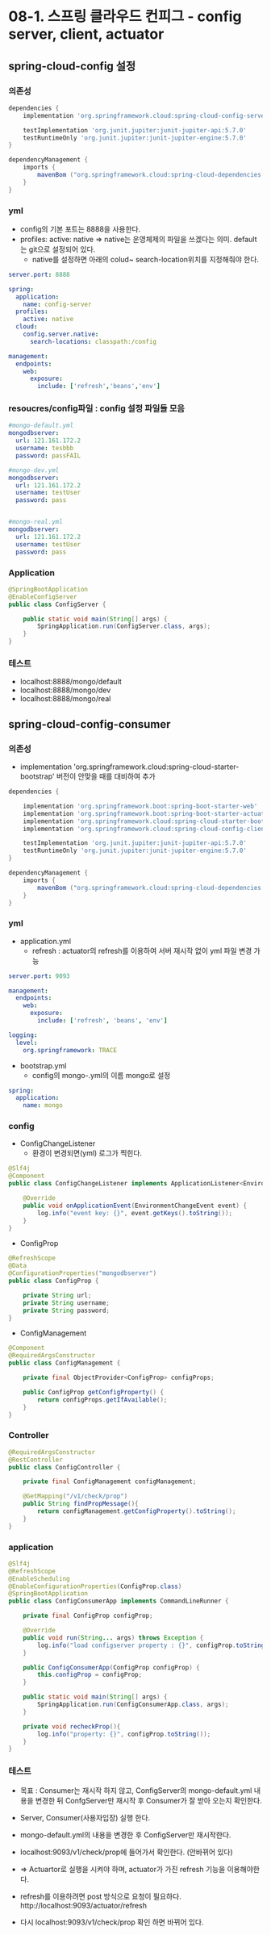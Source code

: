 # 08-1. 스프링 클라우드 컨피그 - config server, client, actuator

## spring-cloud-config 설정

### 의존성

```groovy
dependencies {
    implementation 'org.springframework.cloud:spring-cloud-config-server'

    testImplementation 'org.junit.jupiter:junit-jupiter-api:5.7.0'
    testRuntimeOnly 'org.junit.jupiter:junit-jupiter-engine:5.7.0'
}

dependencyManagement {
    imports {
        mavenBom ("org.springframework.cloud:spring-cloud-dependencies:2020.0.1")
    }
}
```

### yml

- config의 기본 포트는 8888을 사용한다.
- profiles: active: native => native는 운영체제의 파일을 쓰겠다는 의미. default는 git으로 설정되어 있다.
  - native를 설정하면 아래의  colud~ search-location위치를 지정해줘야 한다.

```yml
server.port: 8888

spring:
  application:
    name: config-server
  profiles:
    active: native
  cloud:
    config.server.native:
      search-locations: classpath:/config

management:
  endpoints:
    web:
      exposure:
        include: ['refresh','beans','env']
```

### resoucres/config파일 : config 설정 파일들 모음

```yml
#mongo-default.yml
mongodbserver:
  url: 121.161.172.2
  username: tesbbb
  password: passFAIL

#mongo-dev.yml
mongodbserver:
  url: 121.161.172.2
  username: testUser
  password: pass


#mongo-real.yml
mongodbserver:
  url: 121.161.172.2
  username: testUser
  password: pass
```

### Application

```java
@SpringBootApplication
@EnableConfigServer
public class ConfigServer {

    public static void main(String[] args) {
        SpringApplication.run(ConfigServer.class, args);
    }
}
```

### 테스트

- localhost:8888/mongo/default
- localhost:8888/mongo/dev
- localhost:8888/mongo/real



## spring-cloud-config-consumer

### 의존성

- implementation 'org.springframework.cloud:spring-cloud-starter-bootstrap' 버전이 안맞을 때를 대비하여 추가

```groovy
dependencies {

    implementation 'org.springframework.boot:spring-boot-starter-web'
    implementation 'org.springframework.boot:spring-boot-starter-actuator'
    implementation 'org.springframework.cloud:spring-cloud-starter-bootstrap'
    implementation 'org.springframework.cloud:spring-cloud-config-client'

    testImplementation 'org.junit.jupiter:junit-jupiter-api:5.7.0'
    testRuntimeOnly 'org.junit.jupiter:junit-jupiter-engine:5.7.0'
}

dependencyManagement {
    imports {
        mavenBom ("org.springframework.cloud:spring-cloud-dependencies:2020.0.1")
    }
}
```

### yml

- application.yml
  - refresh : actuator의 refresh를 이용하여 서버 재시작 없이 yml 파일 변경 가능

```yml
server.port: 9093

management:
  endpoints:
    web:
      exposure:
        include: ['refresh', 'beans', 'env']

logging:
  level:
    org.springframework: TRACE
```

- bootstrap.yml
  - config의 mongo-.yml의 이름 mongo로 설정

```yml
spring:
  application:
    name: mongo
```



### config

- ConfigChangeListener
  - 환경이 변경되면(yml) 로그가 찍힌다.

```java
@Slf4j
@Component
public class ConfigChangeListener implements ApplicationListener<EnvironmentChangeEvent> {

    @Override
    public void onApplicationEvent(EnvironmentChangeEvent event) {
        log.info("event key: {}", event.getKeys().toString());
    }
}
```

- ConfigProp

```java
@RefreshScope
@Data
@ConfigurationProperties("mongodbserver")
public class ConfigProp {

    private String url;
    private String username;
    private String password;
}

```

- ConfigManagement

```java
@Component
@RequiredArgsConstructor
public class ConfigManagement {

    private final ObjectProvider<ConfigProp> configProps;

    public ConfigProp getConfigProperty() {
        return configProps.getIfAvailable();
    }
}
```

### Controller

```java
@RequiredArgsConstructor
@RestController
public class ConfigController {

    private final ConfigManagement configManagement;

    @GetMapping("/v1/check/prop")
    public String findPropMessage(){
        return configManagement.getConfigProperty().toString();
    }
}
```

### application

```java
@Slf4j
@RefreshScope
@EnableScheduling
@EnableConfigurationProperties(ConfigProp.class)
@SpringBootApplication
public class ConfigConsumerApp implements CommandLineRunner {

    private final ConfigProp configProp;

    @Override
    public void run(String... args) throws Exception {
        log.info("load configserver property : {}", configProp.toString());
    }

    public ConfigConsumerApp(ConfigProp configProp) {
        this.configProp = configProp;
    }

    public static void main(String[] args) {
        SpringApplication.run(ConfigConsumerApp.class, args);
    }

    private void recheckProp(){
        log.info("property: {}", configProp.toString());
    }
}
```

### 테스트

- 목표 : Consumer는 재시작 하지 않고, ConfigServer의 mongo-default.yml 내용을 변경한 뒤 ConfgServer만 재시작 후 Consumer가 잘 받아 오는지 확인한다.

- Server, Consumer(사용자입장) 실행 한다.
- mongo-default.yml의 내용을 변경한 후  ConfigServer만 재시작한다.
- localhost:9093/v1/check/prop에 들어가서 확인한다. (안바뀌어 있다)
- => Actuartor로 실행을 시켜야 하며, actuator가 가진  refresh 기능을 이용해야한다.
- refresh를 이용하려면 post 방식으로 요청이 필요하다. http://localhost:9093/actuator/refresh
- 다시  localhost:9093/v1/check/prop 확인 하면 바뀌어 있다.